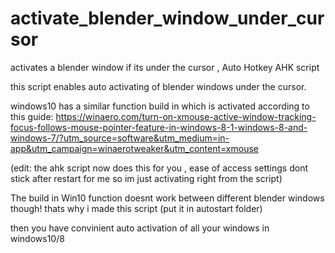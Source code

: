 # activate_blender_window_under_cursor
activates a blender window if its under the cursor , Auto Hotkey AHK script

this script enables auto activating of blender windows under the cursor. 

windows10 has a similar function build in which is activated according to this guide:
https://winaero.com/turn-on-xmouse-active-window-tracking-focus-follows-mouse-pointer-feature-in-windows-8-1-windows-8-and-windows-7/?utm_source=software&utm_medium=in-app&utm_campaign=winaerotweaker&utm_content=xmouse

(edit: the ahk script now does this for you , ease of access settings dont stick after restart for me so im just activating right from the script)

The build in Win10 function doesnt work between different blender windows though! thats why i made this script (put it in autostart folder)

then you have convinient auto activation of all your windows in windows10/8
